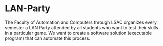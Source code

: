 # LAN-Party
The Faculty of Automation and Computers through LSAC organizes every semester a LAN Party attended by all students who want to test their skills in a particular game. We want to create a software solution (executable program) that can automate this process.
